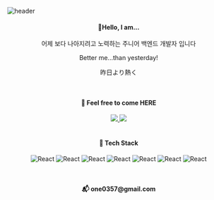 


![header](https://capsule-render.vercel.app/api?type=waving&color=D0E8FA&height=300&section=header&text=welcome,%20my%20Hub&fontSize=60)

<div align="center">
  <h4>🎈Hello, I am... </h4>
  <p> 어제 보다 나아지려고 노력하는 주니어 백엔드 개발자 입니다</p>
  <p> Better me...than yesterday!</p>
  <p> 昨日より熱く</p>
  <br/>
  <h4>💃 Feel free to come HERE </h4>
 <a href="https://kbh224.tistory.com/" target="_blank"><img src="https://img.shields.io/badge/Development%20Blog-black?style=flat&logo=blog&logoColor=000000"/> </a><a href="https://blog.naver.com/lm_stbr" target="_blank"><img src="https://img.shields.io/badge/Naver%20Blog-44B25C?style=flat&logo=blog&logoColor=44B25C"/></a>
  <br/>
  <br/>
  <h4>📌 Tech Stack  </h4>
  
  
![React](https://img.shields.io/badge/Python-white?style=flat&logo=Python&logoColor=3776A) 
![React](https://img.shields.io/badge/Django-white?style=flat&logo=Django&logoColor=092E20) ![React](https://img.shields.io/badge/Django%20Rest%20Framework-white?style=flat&logo=djangorestframework&logoColor=092E20)
![React](https://img.shields.io/badge/MySQL-white?style=flat&logo=Mysql&logoColor=4479A1) ![React](https://img.shields.io/badge/Docker-white?style=flat&logo=docker&logoColor=2496ED)
![React](https://img.shields.io/badge/Javascript-white?style=flat&logo=javascript&logoColor=F7DF1E) ![React](https://img.shields.io/badge/React-white?style=flat&logo=react&logoColor=61DAFB) 

  
  <br/>
  <h4>📬 one0357@gmail.com  </h4>

</div>
